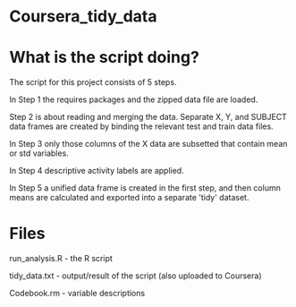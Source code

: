 # Coursera_tidy_data

# What is the script doing?
The script for this project consists of 5 steps.

In Step 1 the requires packages and the zipped data file are loaded.

Step 2 is about reading and merging the data. Separate X, Y, and SUBJECT data frames are created by binding the relevant test and train data files.

In Step 3 only those columns of the X data are subsetted that contain mean or std variables.

In Step 4 descriptive activity labels are applied. 

In Step 5 a unified data frame is created in the first step, and then column means are calculated and exported into a separate 'tidy' dataset. 


# Files

run_analysis.R - the R script

tidy_data.txt - output/result of the script (also uploaded to Coursera)

Codebook.rm - variable descriptions
